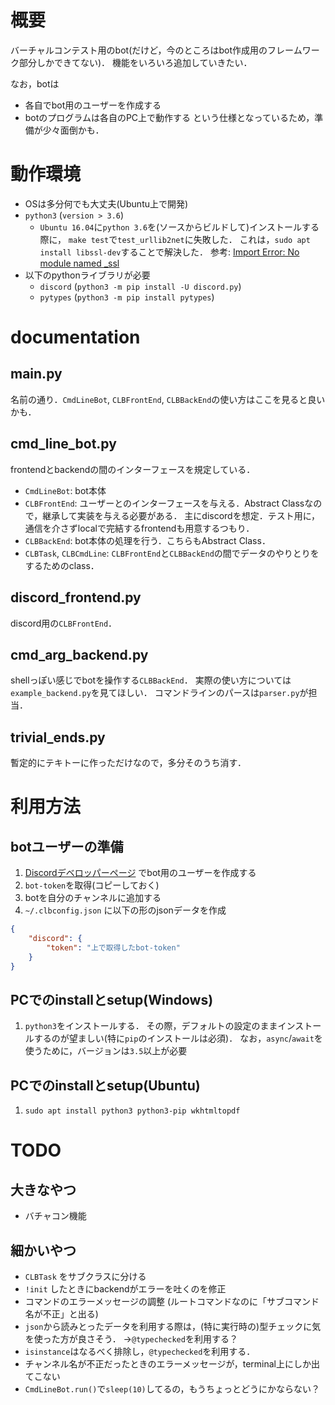 # 概要
バーチャルコンテスト用のbot(だけど，今のところはbot作成用のフレームワーク部分しかできてない)．
機能をいろいろ追加していきたい．

なお，botは
- 各自でbot用のユーザーを作成する
- botのプログラムは各自のPC上で動作する
という仕様となっているため，準備が少々面倒かも．

# 動作環境
- OSは多分何でも大丈夫(Ubuntu上で開発)
- `python3` (`version > 3.6`)
    * `Ubuntu 16.04`に`python 3.6`を(ソースからビルドして)インストールする際に，
      `make test`で`test_urllib2net`に失敗した．
      これは，`sudo apt install libssl-dev`することで解決した．
      参考: [Import Error: No module named _ssl](https://stackoverflow.com/questions/5128845/importerror-no-module-named-ssl)
- 以下のpythonライブラリが必要
    * `discord` (`python3 -m pip install -U discord.py`)
    * `pytypes` (`python3 -m pip install pytypes`)

# documentation
## main.py
名前の通り．`CmdLineBot`, `CLBFrontEnd`, `CLBBackEnd`の使い方はここを見ると良いかも．

## cmd_line_bot.py
frontendとbackendの間のインターフェースを規定している．
- `CmdLineBot`: bot本体
-  `CLBFrontEnd`: ユーザーとのインターフェースを与える．Abstract Classなので，継承して実装を与える必要がある．
   主にdiscordを想定．テスト用に，通信を介さずlocalで完結するfrontendも用意するつもり．
-  `CLBBackEnd`: bot本体の処理を行う．こちらもAbstract Class．
-  `CLBTask`, `CLBCmdLine`: `CLBFrontEnd`と`CLBBackEnd`の間でデータのやりとりをするためのclass．

## discord_frontend.py
discord用の`CLBFrontEnd`．

## cmd_arg_backend.py
shellっぽい感じでbotを操作する`CLBBackEnd`．
実際の使い方については`example_backend.py`を見てほしい．
コマンドラインのパースは`parser.py`が担当．

## trivial_ends.py
暫定的にテキトーに作っただけなので，多分そのうち消す．

# 利用方法
## botユーザーの準備
1. [Discordデベロッパーページ](https://discordapp.com/developers/applications/me)
   でbot用のユーザーを作成する
2. `bot-token`を取得(コピーしておく)
3. botを自分のチャンネルに追加する
4. `~/.clbconfig.json` に以下の形のjsonデータを作成
```json
{
    "discord": {
        "token": "上で取得したbot-token"
    }
}
```

## PCでのinstallとsetup(Windows)
1. `python3`をインストールする．
   その際，デフォルトの設定のままインストールするのが望ましい(特に`pip`のインストールは必須)．
   なお，`async`/`await`を使うために，バージョンは`3.5`以上が必要

## PCでのinstallとsetup(Ubuntu)
1. `sudo apt install python3 python3-pip wkhtmltopdf`

# TODO
## 大きなやつ
- バチャコン機能

## 細かいやつ
- `CLBTask` をサブクラスに分ける
- `!init` したときにbackendがエラーを吐くのを修正
- コマンドのエラーメッセージの調整
  (ルートコマンドなのに「サブコマンド名が不正」と出る)
- `json`から読みとったデータを利用する際は，(特に実行時の)型チェックに気を使った方が良さそう．
  →`@typechecked`を利用する？
- `isinstance`はなるべく排除し，`@typechecked`を利用する．
- チャンネル名が不正だったときのエラーメッセージが，terminal上にしか出てこない
- `CmdLineBot.run()`で`sleep(10)`してるの，もうちょっとどうにかならない？

